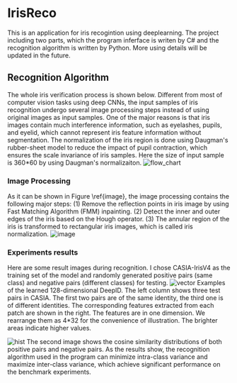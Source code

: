 # IrisReco
This is an application  for iris recogintion using deeplearning. The project including two parts, which the program inferface
is writen by C# and the recognition algorithm is written by Python. More using details will be updated in the future.

## Recognition Algorithm
The whole iris verification process is shown below. Different from most of computer vision tasks using deep CNNs, the input samples of iris recognition undergo several image processing steps instead of using original images as input samples. One of the major reasons is that iris images contain much interference information, such as eyelashes, pupils, and eyelid, which cannot represent iris feature information without segmentation. The normalization of the iris region is done using Daugman's rubber-sheet model to reduce the impact of pupil contraction, which ensures the scale invariance of iris samples. Here the size of input sample is 360*60 by using Daugman's normalizaiton.
![flow_chart](https://github.com/YifengChen94/IrisReco/blob/master/readme_image/flowchart.jpg)

### Image Processing
As it can be shown in Figure \ref{image}, the image processing contains the following major steps: (1) Remove the reflection points in iris image by using Fast Matching Algorithm (FMM) inpainting. (2) Detect the inner and outer edges of the iris based on the Hough operator. (3) The annular region of the iris is transformed to rectangular iris images, which is called iris normalization. 
![image](https://github.com/YifengChen94/IrisReco/blob/master/readme_image/image.jpg)

### Experiments results
Here are some result images during recognition. I chose CASIA-IrisV4 as the training set of the model and randomly generated positive pairs (same class) and negative pairs (different classes) for testing.
![vector](https://github.com/YifengChen94/IrisReco/blob/master/readme_image/vector.jpg)
Examples of the learned 128-dimensional DeepID. The left column shows three test pairs in CASIA. The first two pairs are of the same identity, the third one is of different identities. The corresponding features extracted from each patch are shown in the right. The features are in one dimension. We rearrange them as 4*32 for the convenience of illustration. The brighter areas indicate higher values.

![hist](https://github.com/YifengChen94/IrisReco/blob/master/readme_image/hist.jpg)
The second image shows the cosine similarity distributions of both positive pairs and negative pairs. As the results show, the recognition algorithm used in the program can minimize intra-class variance and maximize inter-class variance, which achieve significant performance on the benchmark experiments.
